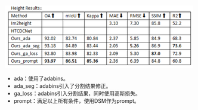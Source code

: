 ![image-20240425112229792](./images/4_25_1.png)

* ada：使用了adabins。
* ada_seg：adabins引入了分割结果修正。
* ga_loss：adabins引入分割结果，同时使用高斯损失。
* prompt：满足以上所有条件，使用DSM作为prompt。
